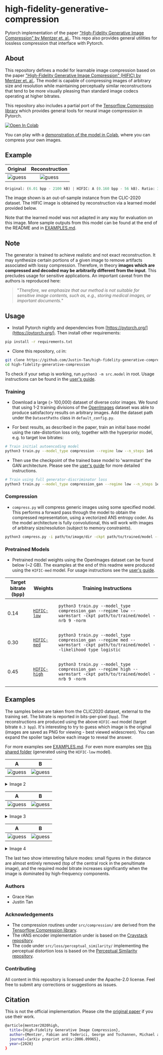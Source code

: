 # high-fidelity-generative-compression

Pytorch implementation of the paper ["High-Fidelity Generative Image Compression" by Mentzer et. al.](https://hific.github.io/). This repo also provides general utilities for lossless compression that interface with Pytorch.

## About

This repository defines a model for learnable image compression based on the paper ["High-Fidelity Generative Image Compression" (HIFIC) by Mentzer et. al.](https://hific.github.io/). The model is capable of compressing images of arbitrary size and resolution while maintaining perceptually similar reconstructions that tend to be more visually pleasing than standard image codecs operating at higher bitrates.

This repository also includes a partial port of the [Tensorflow Compression library](https://github.com/tensorflow/compression) which provides general tools for neural image compression in Pytorch.

[![Open In Colab](https://colab.research.google.com/assets/colab-badge.svg)](https://colab.research.google.com/github/Justin-Tan/high-fidelity-generative-compression/blob/master/assets/HiFIC_torch_colab_demo.ipynb)

You can play with a [demonstration of the model in Colab](https://colab.research.google.com/github/Justin-Tan/high-fidelity-generative-compression/blob/master/assets/HiFIC_torch_colab_demo.ipynb), where you can compress your own images.

## Example

Original | Reconstruction
:-------------------------:|:-------------------------:
![guess](assets/originals/CLIC2020_5.png) | ![guess](assets/hific/CLIC2020_5_RECON_0.160bpp.png)

```python
Original: (6.01 bpp - 2100 kB) | HIFIC: A (0.160 bpp - 56 kB). Ratio: 37.5.
```

The image shown is an out-of-sample instance from the CLIC-2020 dataset. The HIFIC image is obtained by reconstruction via a learned model provided below.

Note that the learned model was not adapted in any way for evaluation on this image. More sample outputs from this model can be found at the end of the README and in [EXAMPLES.md](assets/EXAMPLES.md).

## Note

The generator is trained to achieve realistic and not exact reconstruction. It may synthesize certain portions of a given image to remove artifacts associated with lossy compression. Therefore, in theory **images which are compressed and decoded may be arbitrarily different from the input**. This precludes usage for sensitive applications. An important caveat from the authors is reproduced here: 

> "_Therefore, we emphasize that our method is not suitable for sensitive image contents, such as, e.g., storing medical images, or important documents._" 

## Usage

* Install Pytorch nightly and dependencies from [https://pytorch.org/](https://pytorch.org/). Then install other requirements:

```bash
pip install -r requirements.txt
```

* Clone this repository, `cd` in:

```bash
git clone https://github.com/Justin-Tan/high-fidelity-generative-compression.git
cd high-fidelity-generative-compression
```

To check if your setup is working, run `python3 -m src.model` in root. Usage instructions can be found in the [user's guide](assets/USAGE_GUIDE.md).

### Training

* Download a large (> 100,000) dataset of diverse color images. We found that using 1-2 training divisions of the [OpenImages](https://storage.googleapis.com/openimages/web/index.html) dataset was able to produce satisfactory results on arbitrary images. Add the dataset path under the `DatasetPaths` class in `default_config.py`.

* For best results, as described in the paper, train an initial base model using the rate-distortion loss only, together with the hyperprior model, e.g. to target low bitrates:

```bash
# Train initial autoencoding model
python3 train.py --model_type compression --regime low --n_steps 1e6
```

* Then use the checkpoint of the trained base model to 'warmstart' the GAN architecture. Please see the [user's guide](assets/USAGE_GUIDE.md) for more detailed instructions.

```bash
# Train using full generator-discriminator loss
python3 train.py --model_type compression_gan --regime low --n_steps 1e6 --warmstart --ckpt path/to/base/checkpoint
```

### Compression

* `compress.py` will compress generic images using some specified model. This performs a forward pass through the model to obtain the compressed representation, using a vectorized ANS entropy coder. As the model architecture is fully convolutional, this will work with images of arbitrary size/resolution (subject to memory constraints).

```bash
python3 compress.py -i path/to/image/dir -ckpt path/to/trained/model --reconstruct
```

### Pretrained Models

* Pretrained model weights using the OpenImages dataset can be found below (~2 GB). The examples at the end of this readme were produced using the `HIFIC-med` model. For usage instructions see the [user's guide](assets/USAGE_GUIDE.md).

| Target bitrate (bpp) | Weights | Training Instructions |
| ----------- | -------------------------------- | ---------------------- |
| 0.14 | [`HIFIC-low`](https://drive.google.com/open?id=1hfFTkZbs_VOBmXQ-M4bYEPejrD76lAY9) | <pre lang=bash>`python3 train.py --model_type compression_gan --regime low --warmstart -ckpt path/to/trained/model -nrb 9 -norm`</pre> |
| 0.30 | [`HIFIC-med`](https://drive.google.com/open?id=1QNoX0AGKTBkthMJGPfQI0dT0_tnysYUb) | <pre lang=bash>`python3 train.py --model_type compression_gan --regime med --warmstart -ckpt path/to/trained/model --likelihood_type logistic`</pre> |
| 0.45 | [`HIFIC-high`](https://drive.google.com/open?id=1BFYpvhVIA_Ek2QsHBbKnaBE8wn1GhFyA) | <pre lang=bash>`python3 train.py --model_type compression_gan --regime high --warmstart -ckpt path/to/trained/model -nrb 9 -norm`</pre> |

## Examples

The samples below are taken from the CLIC2020 dataset, external to the training set. The bitrate is reported in bits-per-pixel (`bpp`). The reconstructions are produced using the above `HIFIC-med` model (target bitrate `0.3 bpp`). It's interesting to try to guess which image is the original (images are saved as PNG for viewing - best viewed widescreen). You can expand the spoiler tags below each image to reveal the answer.

For more examples see [EXAMPLES.md](assets/EXAMPLES.md). For even more examples see [this shared folder](https://drive.google.com/drive/folders/1lH1pTmekC1jL-gPi1fhEDuyjhfe5x6WG) (generated using the `HIFIC-low` model).

A             |  B
:-------------------------:|:-------------------------:
![guess](assets/originals/CLIC2020_20.png) | ![guess](assets/hific/CLIC2020_20_RECON_0.330bpp.png)

<details>

  <summary>Image 2</summary>

  ```python
  Original: A (14.6 bpp) | HIFIC: B (0.330 bpp). Ratio: 44.2
  ```

</details>

A | B
:-------------------------:|:-------------------------:
![guess](assets/originals/CLIC2020_18.png) | ![guess](assets/hific/CLIC2020_18_RECON_0.209bpp.png)

<details>

  <summary>Image 3</summary>
  
  ```python
  Original: A (12.3 bpp) | HIFIC: B (0.209 bpp). Ratio: 58.9
  ```
  
</details>

A             |  B
:-------------------------:|:-------------------------:
![guess](assets/hific/CLIC2020_19_RECON_0.565bpp.png) | ![guess](assets/originals/CLIC2020_19.png)

<details>

  <summary>Image 4</summary>
  
  ```python
  Original: B (19.9 bpp) | HIFIC: A (0.565 bpp). Ratio: 35.2
  ```
  
</details>

The last two show interesting failure modes: small figures in the distance are almost entirely removed (top of the central rock in the penultimate image), and the required model bitrate increases significantly when the image is dominated by high-frequency components.

### Authors

* Grace Han
* Justin Tan

### Acknowledgements
* The compression routines under `src/compression/` are derived from the [Tensorflow Compression library](https://github.com/tensorflow/compression).
* The rANS encoder implementation under is based on the [Craystack repository](https://github.com/j-towns/craystack).
* The code under `src/loss/perceptual_similarity/` implementing the perceptual distortion loss is based on the [Perceptual Similarity repository](https://github.com/richzhang/PerceptualSimilarity).

### Contributing

All content in this repository is licensed under the Apache-2.0 license. Feel free to submit any corrections or suggestions as issues.

## Citation

This is not the official implementation. Please cite the [original paper](https://arxiv.org/abs/2006.09965) if you use their work.

```bash
@article{mentzer2020high,
  title={High-Fidelity Generative Image Compression},
  author={Mentzer, Fabian and Toderici, George and Tschannen, Michael and Agustsson, Eirikur},
  journal={arXiv preprint arXiv:2006.09965},
  year={2020}
}
```
